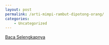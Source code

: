 ```yaml
---
layout: post
permalink: /arti-mimpi-rambut-dipotong-orang/
categories:
    - Uncategorized
---
```


[Baca Selengkapnya](/03)